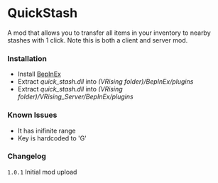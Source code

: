 # QuickStash

A mod that allows you to transfer all items in your inventory to nearby stashes with 1 click. Note this is both a client and server mod.

### Installation

- Install [BepInEx](https://v-rising.thunderstore.io/package/BepInEx/BepInExPack_V_Rising/)
- Extract _quick_stash.dll_ into _(VRising folder)/BepInEx/plugins_
- Extract _quick_stash.dll_ into _(VRising folder)/VRising_Server/BepInEx/plugins_

### Known Issues

- It has inifinite range
- Key is hardcoded to 'G'

### Changelog

`1.0.1` Initial mod upload
